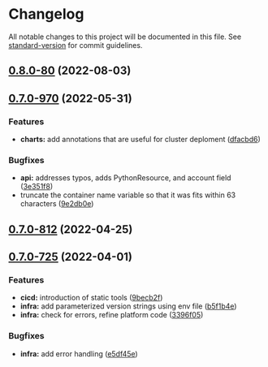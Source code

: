 # Changelog

All notable changes to this project will be documented in this file. See [standard-version](https://github.com/conventional-changelog/standard-version) for commit guidelines.

## [0.8.0-80](https://github.com/TIBCOSoftware/labs-air-charts/compare/v0.7.0-970...v0.8.0-80) (2022-08-03)

## [0.7.0-970](https://github.com/TIBCOSoftware/labs-air-charts/compare/v0.7.0-812...v0.7.0-970) (2022-05-31)


### Features

* **charts:** add annotations that are useful for cluster deploment ([dfacbd6](https://github.com/TIBCOSoftware/labs-air-charts/commits/dfacbd6dcc50ec2d17630887a2c95b121ed3f5d3))


### Bugfixes

* **api:** addresses typos, adds PythonResource, and account field ([3e351f8](https://github.com/TIBCOSoftware/labs-air-charts/commits/3e351f8d819494c7293da3335fe1a008bdeb4385))
* truncate the container name variable so that it was fits within 63 characters ([9e2db0e](https://github.com/TIBCOSoftware/labs-air-charts/commits/9e2db0e6c8847e55556f465bc9121efdc015eb43))

## [0.7.0-812](https://github.com/TIBCOSoftware/labs-air-charts/compare/v0.7.0-725...v0.7.0-812) (2022-04-25)

## [0.7.0-725](https://github.com/TIBCOSoftware/labs-air-charts/compare/v0.6.0...v0.7.0-725) (2022-04-01)


### Features

* **cicd:** introduction of static tools ([9becb2f](https://github.com/TIBCOSoftware/labs-air-charts/commits/9becb2f2df95f5f8e2df046040b6a748b77c3ed0))
* **infra:** add parameterized version strings using env file ([b5f1b4e](https://github.com/TIBCOSoftware/labs-air-charts/commits/b5f1b4ecf8f1bdd2da54d0bdf5f1cda8e7a024b3))
* **infra:** check for errors, refine platform code ([3396f05](https://github.com/TIBCOSoftware/labs-air-charts/commits/3396f05bf489f1fad7604541026f6bbfe149f629))


### Bugfixes

* **infra:** add error handling ([e5df45e](https://github.com/TIBCOSoftware/labs-air-charts/commits/e5df45e65dc8f08fbf8200e996e9a51d43640ba6))
